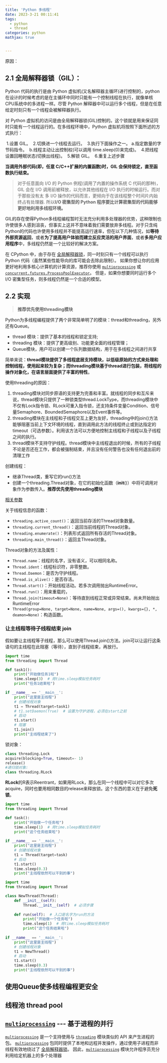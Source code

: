 ```yaml
---
title: 'Python 多线程'
date: 2023-3-21 00:11:41
tags:
  - python
  - thread
categories: python
mathjax: true


---
```






原因：



## 2.1 全局解释器锁（GIL）：

Python 代码的执行是由 Python 虚拟机(又名解释器主循环)进行控制的，python在设计的时候考虑的是在主循环中同时只能有一个控制线程在执行，就像单核 CPU系统中的多进程一样。尽管 Python 解释器中可以运行多个线程，但是在任意给定时刻只有一个线程会被解释器执行。

对 Python 虚拟机的访问是由全局解释器锁(GIL)控制的。这个锁就是用来保证同时只能有一个线程运行的。在多线程环境中，Python 虚拟机将按照下面所述的方式执行：

​	1.设置 GIL。 
​	2.切换进一个线程去运行。 
​	3.执行下面操作之一。
​		a.指定数量的字节码指令。
​		b.线程主动让出控制权(可以调用 time.sleep(0)来完成)。 
​	4.把线程设置回睡眠状态(切换出线程)。
​	5.解锁 GIL。
​    6.重复上述步骤

**当调用外部代码(即，任意 C/C++扩展的内置函数)时，GIL 会保持锁定，直至函数执行结束。**

> 对于任意面向 I/O 的 Python 例程(调用了内置的操作系统 C 代码的那种)， GIL 会在 I/O 调用前被释放，以允许其他线程在 I/O 执行的时候运行。而对于那些没有太 多 I/O 操作的代码而言，更倾向于在该线程整个时间片内始终占有处理器.
> 所以**I/O 密集型的 Python 程序要比计算密集型的代码能够更好地利用多线程环境。**



GIL的存在使得Python多线程编程暂时无法充分利用多处理器的优势，这种限制也许使很多人感到沮丧，但事实上这并不意味着我们需要放弃多线程。对于只含纯Python的代码也许使用多线程并不能提高运行速率，但在以下几种情况，如**等待外部资源返回**，或者**为了提高用户体验而建立反应灵活的用户界面**，或者**多用户应用程序**中，多线程仍然是一个比较好的解决方案。

在 CPython 中，由于存在 [全局解释器锁](https://docs.python.org/zh-cn/3.10/glossary.html#term-global-interpreter-lock)，同一时刻只有一个线程可以执行 Python 代码（虽然某些性能导向的库可能会去除此限制）。 如果你想让你的应用更好地利用多核心计算机的计算资源，推荐你使用 [`multiprocessing`](https://docs.python.org/zh-cn/3.10/library/multiprocessing.html#module-multiprocessing) 或 [`concurrent.futures.ProcessPoolExecutor`](https://docs.python.org/zh-cn/3.10/library/concurrent.futures.html#concurrent.futures.ProcessPoolExecutor)。 但是，如果你想要同时运行多个 I/O 密集型任务，则多线程仍然是一个合适的模型。

## 2.2 实现

> **推荐优先使用threading模块**

Python为多线程编程提供了两个非常简单明了的模块：thread和threading，另外还有Queue。

- thread 模块：提供了基本的线程和锁定支持;
- threading 模块：提供了更高级别、功能更全面的线程管理；
- Queue模块，用户可以创建一个队列数据结构，用于在多线程之间进行共享

简单来说：**thread模块提供了多线程底层支持模块，以低级原始的方式来处理和控制线程，使用起来较为复杂；而threading模块基于thread进行包装，将线程的操作对象化，在语言层面提供了丰富的特性**。

使用threading的原因：

1. threading模块对同步原语的支持更为完善和丰富。就线程的同步和互斥来说，thread模块只提供了一种锁类型thread.LockType，而threading模块中不仅有Lock指令锁、RLock可重入指令锁，还支持条件变量Condition、信号量Semaphore、BoundedSemaphore以及Event事件等。
2. threading模块在主线程和子线程交互上更为友好，threading中的join()方法能够阻塞当前上下文环境的线程，直到调用此方法的线程终止或到达指定的timeout（可选参数）。利用该方法可以方便地控制主线程和子线程以及子线程之间的执行。
3. thread模块不支持守护线程。thread模块中主线程退出的时候，所有的子线程不论是否还在工作，都会被强制结束，并且没有任何警告也没有任何退出前的清理工作

创建线程：

- 继承Thread类，重写它的run()方法
- 创建一个threading.Thread对象，在它的初始化函数（__init__()）中将可调用对象作为参数传入。**推荐优先使用threading模块**

[相关参数](https://docs.python.org/zh-cn/3.10/library/threading.html?highlight=threading#module-threading)

关于线程信息的函数：

- `threading.active_count()`：返回当前存活的Thread对象数量。
- `threading.current_thread()`：返回当前线程的Thread对象。
- `threading.enumerate()`：列表形式返回所有存活的Thread对象。
- `threading.main_thread()`：返回主Thread对象。

Thread对象的方法及属性：

- `Thread.name`：线程的名字，没有语义，可以相同名称。
- `Thread.ident`：线程标识符，非零整数。
- `Thread.Daemon`：是否为守护线程。
- `Thread.is_alive()`：是否存活。
- `Thread.start()`：开始线程活动。若多次调用抛出RuntimeError。
- `Thread.run()`：用来重载的，
- `Thread.join(timeout=None)`：等待直到线程正常或异常结束。尚未开始抛出RuntimeError
- `Thread(group=None, target=None, name=None, args=(), kwargs={}, *, deamon=None)`：构造函数。

### 让主线程等待子线程结束 join

假如要让主线程等子线程，那么可以使用Thread.join()方法。join可以让运行这条语句的主线程在此阻塞（等待），直到子线程结束，再放行。



```python
import time
from threading import Thread

def task1():
    print("开始做任务1啦")
    time.sleep(3)  # 用time.sleep模拟任务耗时
    print("任务1结束啦")

if __name__ == '__main__':
    print("这里是主线程")
    # 创建线程对象
    t1 = Thread(target=task1)
    # t1.setDaemon(True)  # 设置为守护进程，必须在start之前
    # 启动
    t1.start()
    # 阻塞
    t1.join()
    print("主线程结束了")
```



锁对象：

```python
class threading.Lock
acquire(blocking=True, timeout=- 1)
release()
#递归锁对象:
class threading.RLock
```

**RLock**的R表示Reentrant，如果用RLock，那么在同一个线程中可以对它多次acquire，同时也要用相同数目的release来释放锁。这个东西的意义在于避免**死锁**。





```python
import time
from threading import Thread

def task():
    print("开始做一个任务啦")
    time.sleep(1)  # 用time.sleep模拟任务耗时
    print("这个任务结束啦")
    
if __name__ == '__main__':
    print("这里是主线程")
    # 创建线程对象
    t1 = Thread(target=task)
    # 启动
    t1.start()
    time.sleep(0.3)
    print("主线程依然可以干别的事")
```



```python
import time
from threading import Thread

class NewThread(Thread):
    def __init__(self):
        Thread.__init__(self)  # 必须步骤
    
    def run(self):  # 入口是名字为run的方法
        print("开始做一个任务啦")
        time.sleep(1)  # 用time.sleep模拟任务耗时
        print("这个任务结束啦")
        
if __name__ == '__main__':
    print("这里是主线程")
    # 创建线程对象
    t1 = NewThread()
    # 启动
    t1.start()
    time.sleep(0.3)
    print("主线程依然可以干别的事")
```



## 使用Queue使多线程编程更安全



## 线程池 thread pool





## [`multiprocessing`](https://docs.python.org/zh-cn/3.10/library/multiprocessing.html#module-multiprocessing) --- 基于进程的并行

[`multiprocessing`](https://docs.python.org/zh-cn/3.10/library/multiprocessing.html#module-multiprocessing) 是一个支持使用与 [`threading`](https://docs.python.org/zh-cn/3.10/library/threading.html#module-threading) 模块类似的 API 来产生进程的包。 [`multiprocessing`](https://docs.python.org/zh-cn/3.10/library/multiprocessing.html#module-multiprocessing) 包同时提供了本地和远程并发操作，通过使用子进程而非线程有效地绕过了 [全局解释器锁](https://docs.python.org/zh-cn/3.10/glossary.html#term-global-interpreter-lock)。 因此，[`multiprocessing`](https://docs.python.org/zh-cn/3.10/library/multiprocessing.html#module-multiprocessing) 模块允许程序员充分利用给定机器上的多个处理器